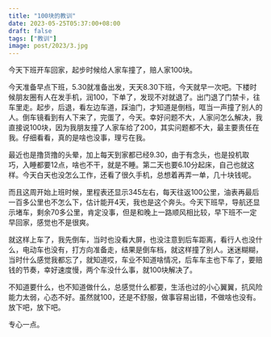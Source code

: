 ```yaml
---
title: "100块的教训"
date: 2023-05-25T05:37:00+08:00
draft: false
tags: ["教训"]
image: post/2023/3.jpg
---
```

今天下班开车回家，起步时候给人家车撞了，赔人家100块。

今天准备早点下班，5.30就准备出发，天天8.30下班，今天就早一次吧。下楼时候朋友圈有人在发手机，润100，下单了，发现不对就退了。出门退了门禁卡，往车里走。起步，后退，看左边车道，踩油门，才知道是倒档，哐当一声撞了别人的人。倒车镜看到有人下来了，完蛋了，今天。幸好问题不大，人家问怎么解决，我直接说100块，因为我朋友撞了人家车给了200，其实问题都不大，最主要责任在我。仔细看看，真的是啥也没事，理亏在我。

最近也是撸货撸的头晕，加上每天到家都已经9.30，由于有念头，也是投机取巧，入睡都要12点，啥也不干，就是不睡。第二天也要6.10分起床，自己也就这样。今天白天也没怎么工作，还看了很久手机，总想着再弄一单，几十块钱呢。

而且这周开始上班时候，里程表还显示345左右，每天往返100公里，油表再最后一百多公里也不怎么下，估计能开4天，我也是这个奔头。今天下班早，导航还显示堵车，剩余70多公里，肯定没事，但是和晚上一路顺风相比较，早下班不一定早回家，感觉也不是很爽。

就这样上车了，我先倒车，当时也没看大屏，也没注意到后车距离，看行人也没什么，电动车也没有，打方向准备走，结果是倒车档，就这样撞了别人。迷迷糊糊，当时什么感觉我都忘了，就知道哎，车业不知道啥情况，后车车主也下车了，要赔钱的节奏，幸好速度慢，两个车没什么事，就100块解决了。

不知道要什么，也不知道做什么，总感觉什么都要，生活也过的小心翼翼，抗风险能力太弱，心态不好。虽然就100，还是不舒服，做事容易出错，不做啥也没有。放下吧，放下吧。

专心一点。